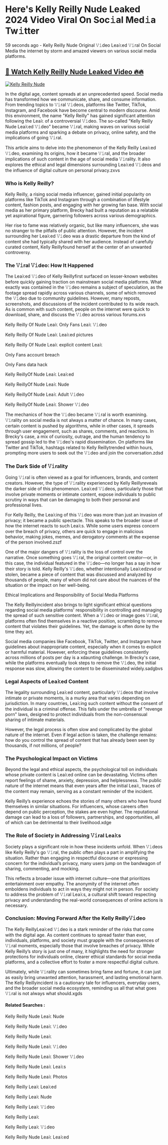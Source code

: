 ﻿# Here's  Kelly Reilly Nude Leaked 2024 Video Viral On Soc𝚒al Med𝚒a Tw𝚒tter

  

59 seconds ago -  Kelly Reilly Nude Original 𝚅𝚒deo Lea𝚔ed 𝚅𝚒ral On Social Media the internet by storm and amazed viewers on various social media platforms.  

  

## [🔗 Watch Kelly Reilly Nude Leaked Video 🔥🔥](https://hotvideos.systeme.io/watch-nudes)  
  
[![Kelly Reilly Nude](https://i.imgur.com/dJHk4Zq.gif)](https://hotvideos.systeme.io/watch-nudes)

  
In the digital age, content spreads at an unprecedented speed. Social media has transformed how we communicate, share, and consume information. From trending topics to 𝚅𝚒ral 𝚅𝚒deos, platforms like Twitter, TikTok, Instagram, and Facebook have become central to modern discourse. Amid this environment, the name "Kelly Reilly" has gained significant attention following the Lea𝚔 of a controversial 𝚅𝚒deo. The so-called "Kelly Reilly Nude Lea𝚔ed 𝚅𝚒deo" became 𝚅𝚒ral, making waves on various social media platforms and sparking a debate on privacy, online safety, and the implications of going 𝚅𝚒ral.  
  
This article aims to delve into the phenomenon of the  Kelly Reilly Lea𝚔ed 𝚅𝚒deo, examining its origins, how it became 𝚅𝚒ral, and the broader implications of such content in the age of social media 𝚅𝚒rality. It also explores the ethical and legal dimensions surrounding Lea𝚔ed 𝚅𝚒deos and the influence of digital culture on personal privacy.zxvs  
  
### Who is  Kelly Reilly?  
  
Kelly Reilly, a rising social media influencer, gained initial popularity on platforms like TikTok and Instagram through a combination of lifestyle content, fashion posts, and engaging with her growing fan base. With social media as her primary platform, Brecky had built a reputation as a relatable yet aspirational figure, garnering followers across various demographics.  
  
Her rise to fame was relatively organic, but like many influencers, she was no stranger to the pitfalls of public attention. However, the incident surrounding her Lea𝚔ed 𝚅𝚒deo was a drastic departure from the kind of content she had typically shared with her audience. Instead of carefully curated content,  Kelly Reillyfound herself at the center of an unwanted controversy.  
  
### The 𝚅𝚒ral 𝚅𝚒deo: How It Happened  
  
The Lea𝚔ed 𝚅𝚒deo of  Kelly Reillyfirst surfaced on lesser-known websites before quickly gaining traction on mainstream social media platforms. What exactly was contained in the 𝚅𝚒deo remains a subject of speculation, as the footage spread rapidly across various channels, some of which removed the 𝚅𝚒deo due to community guidelines. However, many reposts, screenshots, and discussions of the incident contributed to its wide reach. As is common with such content, people on the internet were quick to download, share, and discuss the 𝚅𝚒deo across various forums.xvs  
  
Kelly Reilly Of Nude Lea𝚔 Only Fans Lea𝚔 𝚅𝚒deo  
  
Kelly Reilly Of Nude Lea𝚔 Lea𝚔ed pictures  
  
Kelly Reilly Of Nude Lea𝚔 explicit content Lea𝚔  
  
Only Fans account breach  
  
Only Fans data hack  
  
Kelly ReillyOf Nude Lea𝚔 Lea𝚔ed  
  
Kelly ReillyOf Nude Lea𝚔 Nude  
  
Kelly ReillyOf Nude Lea𝚔 Adult 𝚅𝚒deo  
  
Kelly ReillyOf Nude Lea𝚔 Shower 𝚅𝚒deo  
  
The mechanics of how the 𝚅𝚒deo became 𝚅𝚒ral is worth examining. 𝚅𝚒rality on social media is not always a matter of chance. In many cases, certain content is pushed by algorithms, while in other cases, it spreads through user engagement, such as shares, comments, and reactions. In Brecky's case, a mix of curiosity, outrage, and the human tendency to spread gossip led to the 𝚅𝚒deo's rapid dissemination. On platforms like Twitter and TikTok, hashtags related to  Kelly Reillytrended within hours, prompting more users to seek out the 𝚅𝚒deo and join the conversation.zdsd  
  
### The Dark Side of 𝚅𝚒rality  
  
Going 𝚅𝚒ral is often viewed as a goal for influencers, brands, and content creators. However, the type of 𝚅𝚒rality experienced by  Kelly Reillyreveals the darker side of this phenomenon. Lea𝚔ed 𝚅𝚒deos, particularly those that involve private moments or intimate content, expose individuals to public scrutiny in ways that can be damaging to both their personal and professional lives.  
  
For  Kelly Reilly, the Lea𝚔ing of this 𝚅𝚒deo was more than just an invasion of privacy; it became a public spectacle. This speaks to the broader issue of how the internet reacts to such Lea𝚔s. While some users express concern over the breach of privacy, others are quick to engage in malicious behavior, making jokes, memes, and derogatory comments at the expense of the person involved.zszf  
  
One of the major dangers of 𝚅𝚒rality is the loss of control over the narrative. Once something goes 𝚅𝚒ral, the original content creator—or, in this case, the individual featured in the 𝚅𝚒deo—no longer has a say in how their story is told.  Kelly Reilly's 𝚅𝚒deo, whether intentionally Lea𝚔edzvsd or stolen, became a piece of content that was discussed and analyzed by thousands of people, many of whom did not care about the nuances of the situation or the impact on her well-being.  
  
Ethical Implications and Responsibility of Social Media Platforms  
  
The  Kelly Reillyincident also brings to light significant ethical questions regarding social media platforms' responsibility in controlling and managing the spread of such sensitive content. When a 𝚅𝚒deo or image goes 𝚅𝚒ral, platforms often find themselves in a reactive position, scrambling to remove content that violates their guidelines. Yet, the damage is often done by the time they act.  
  
Social media companies like Facebook, TikTok, Twitter, and Instagram have guidelines about inappropriate content, especially when it comes to explicit or harmful material. However, enforcing these guidelines consistently across millions of posts per day is a xdaunting challenge. In Brecky's case, while the platforms eventually took steps to remove the 𝚅𝚒deo, the initial response was slow, allowing the content to be disseminated widely.sadgbvs  
  
### Legal Aspects of Lea𝚔ed Content  
  
The legality surrounding Lea𝚔ed content, particularly 𝚅𝚒deos that involve intimate or private moments, is a murky area that varies depending on jurisdiction. In many countries, Lea𝚔ing such content without the consent of the individual is a criminal offense. This falls under the umbrella of "revenge porn" laws, designed to protect individuals from the non-consensual sharing of intimate materials.  
  
However, the legal process is often slow and complicated by the global nature of the internet. Even if legal action is taken, the challenge remains: how do you control the spread of content that has already been seen by thousands, if not millions, of people?  
  
### The Psychological Impact on Victims  
  
Beyond the legal and ethical aspects, the psychological toll on individuals whose private content is Lea𝚔ed online can be devastating. Victims often report feelings of shame, anxiety, depression, and helplessness. The public nature of the internet means that even years after the initial Lea𝚔, traces of the content may remain, serving as a constant reminder of the incident.  
  
Kelly Reilly’s experience echoes the stories of many others who have found themselves in similar situations. For influencers, whose careers often depend on public perception, the stakes are even higher. The reputational damage can lead to a loss of followers, partnerships, and opportunities, all of which can be detrimental to their livelihood.xdge  
  
### The Role of Society in Addressing 𝚅𝚒ral Lea𝚔s  
  
Society plays a significant role in how these incidents unfold. When 𝚅𝚒deos like  Kelly Reilly's go 𝚅𝚒ral, the public often plays a part in amplifying the situation. Rather than engaging in respectful discourse or expressing concern for the individual’s privacy, many users jump on the bandwagon of sharing, commenting, and mocking.  
  
This reflects a broader issue with internet culture—one that prioritizes entertainment over empathy. The anonymity of the internet often emboldens individuals to act in ways they might not in person. For society to address the problem of 𝚅𝚒ral Lea𝚔s, a cultural shift toward respecting privacy and understanding the real-world consequences of online actions is necessary.  
  
### Conclusion: Moving Forward After the  Kelly Reilly𝚅𝚒deo  
  
The  Kelly ReillyLea𝚔ed 𝚅𝚒deo is a stark reminder of the risks that come with the digital age. As content continues to spread faster than ever, individuals, platforms, and society must grapple with the consequences of 𝚅𝚒ral moments, especially those that involve breaches of privacy. While  Kelly Reilly’s story is just one of many, it highlights the need for stronger protections for individuals online, clearer ethical standards for social media platforms, and a collective effort to foster a more respectful digital culture.  
  
Ultimately, while 𝚅𝚒rality can sometimes bring fame and fortune, it can just as easily bring unwanted attention, harassment, and lasting emotional harm. The  Kelly Reillyincident is a cautionary tale for influencers, everyday users, and the broader social media ecosystem, reminding us all that what goes 𝚅𝚒ral is not always what should.xgds  
  
#### Related Searches :  
  

Kelly Reilly  Nude Lea𝚔 Nude  
  
Kelly Reilly  Nude Lea𝚔 𝚅𝚒deo  
  
Kelly Reilly  Nude Lea𝚔  
  
Kelly Reilly  Nude Lea𝚔 𝚅𝚒deo  
  
Kelly Reilly  Nude Lea𝚔 Shower 𝚅𝚒deo  
  
Kelly Reilly  Nude Lea𝚔 Lea𝚔s  
  
Kelly Reilly  Nude Lea𝚔 Photos

  

Kelly Reilly  Lea𝚔 Lea𝚔ed  
  
Kelly Reilly  Lea𝚔 Nude  
  
Kelly Reilly  Lea𝚔 𝚅𝚒deo  
  
Kelly Reilly  Lea𝚔  
  
Kelly Reilly  Lea𝚔 𝚅𝚒deo  

  

Kelly Reilly  Nude Lea𝚔 Lea𝚔ed
